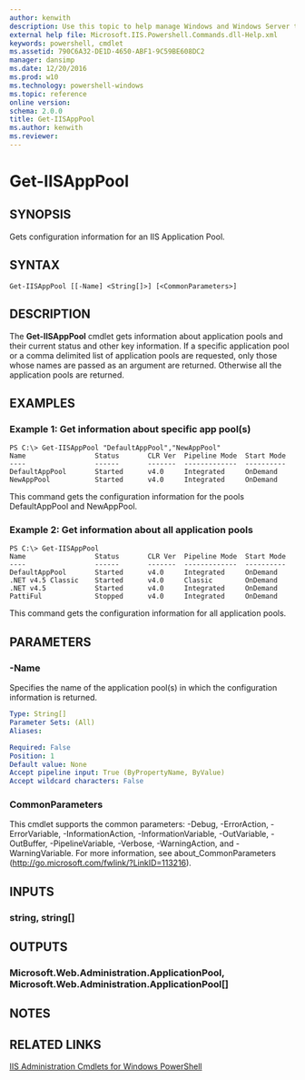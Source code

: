 ```yaml
---
author: kenwith
description: Use this topic to help manage Windows and Windows Server technologies with Windows PowerShell.
external help file: Microsoft.IIS.Powershell.Commands.dll-Help.xml
keywords: powershell, cmdlet
ms.assetid: 790C6A32-DE1D-4650-ABF1-9C59BE608DC2
manager: dansimp
ms.date: 12/20/2016
ms.prod: w10
ms.technology: powershell-windows
ms.topic: reference
online version: 
schema: 2.0.0
title: Get-IISAppPool
ms.author: kenwith
ms.reviewer:
---
```


# Get-IISAppPool

## SYNOPSIS
Gets configuration information for an IIS Application Pool.

## SYNTAX

```
Get-IISAppPool [[-Name] <String[]>] [<CommonParameters>]
```

## DESCRIPTION
The **Get-IISAppPool** cmdlet gets information about application pools and their current status and other key information. 
If a specific application pool or a comma delimited list of application pools are requested, only those whose names are passed as an argument are returned.
Otherwise all the application pools are returned.

## EXAMPLES

### Example 1: Get information about specific app pool(s)
```
PS C:\> Get-IISAppPool "DefaultAppPool","NewAppPool"
Name                 Status       CLR Ver  Pipeline Mode  Start Mode
----                 ------       -------  -------------  ----------
DefaultAppPool       Started      v4.0     Integrated     OnDemand
NewAppPool           Started      v4.0     Integrated     OnDemand
```

This command gets the configuration information for the pools DefaultAppPool and NewAppPool.

### Example 2: Get information about all application pools
```
PS C:\> Get-IISAppPool
Name                 Status       CLR Ver  Pipeline Mode  Start Mode
----                 ------       -------  -------------  ----------
DefaultAppPool       Started      v4.0     Integrated     OnDemand
.NET v4.5 Classic    Started      v4.0     Classic        OnDemand
.NET v4.5            Started      v4.0     Integrated     OnDemand
PattiFul             Stopped      v4.0     Integrated     OnDemand
```

This command gets the configuration information for all application pools.

## PARAMETERS

### -Name
Specifies the name of the application pool(s) in which the configuration information is returned.

```yaml
Type: String[]
Parameter Sets: (All)
Aliases: 

Required: False
Position: 1
Default value: None
Accept pipeline input: True (ByPropertyName, ByValue)
Accept wildcard characters: False
```

### CommonParameters
This cmdlet supports the common parameters: -Debug, -ErrorAction, -ErrorVariable, -InformationAction, -InformationVariable, -OutVariable, -OutBuffer, -PipelineVariable, -Verbose, -WarningAction, and -WarningVariable. For more information, see about_CommonParameters (http://go.microsoft.com/fwlink/?LinkID=113216).

## INPUTS

### string, string[]

## OUTPUTS

### Microsoft.Web.Administration.ApplicationPool, Microsoft.Web.Administration.ApplicationPool[]

## NOTES

## RELATED LINKS

[IIS Administration Cmdlets for Windows PowerShell](./iisadministration.md)
